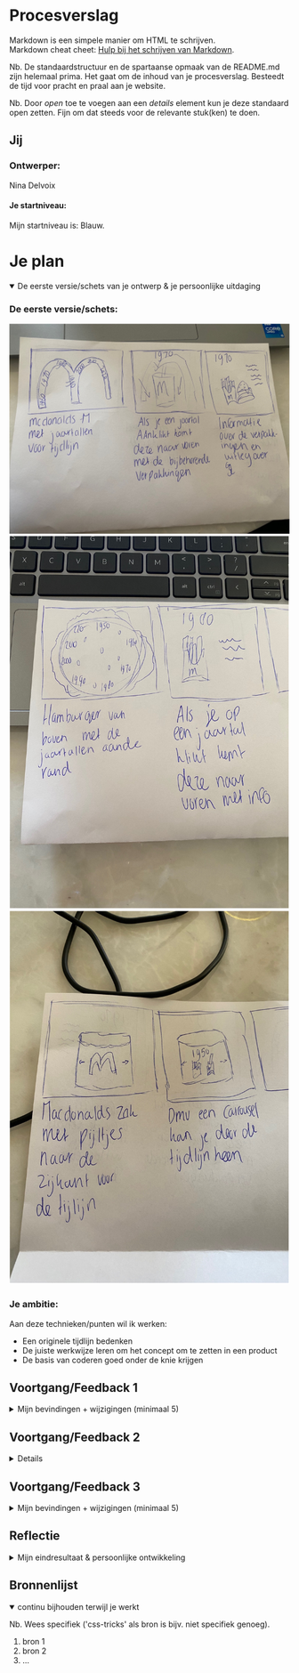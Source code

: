 # Procesverslag
Markdown is een simpele manier om HTML te schrijven.  
Markdown cheat cheet: [Hulp bij het schrijven van Markdown](https://github.com/adam-p/markdown-here/wiki/Markdown-Cheatsheet).

Nb. De standaardstructuur en de spartaanse opmaak van de README.md zijn helemaal prima. Het gaat om de inhoud van je procesverslag. Besteedt de tijd voor pracht en praal aan je website.

Nb. Door *open* toe te voegen aan een *details* element kun je deze standaard open zetten. Fijn om dat steeds voor de relevante stuk(ken) te doen.




## Jij

### Ontwerper:
Nina Delvoix

#### Je startniveau:
Mijn startniveau is: Blauw.




# Je plan

<details open>
  <summary>De eerste versie/schets van je ontwerp & je persoonlijke uitdaging</summary>

  ### De eerste versie/schets:
  <img src="readme-images/schets-1.jpg" alt="schets 1">
  <img src="readme-images/schets-2.jpg" alt="schets 2">
  <img src="readme-images/schets-3.jpg" alt="schets 3">
 


  ### Je ambitie: 
  Aan deze technieken/punten wil ik werken:
  - Een originele tijdlijn bedenken
  - De juiste werkwijze leren om het concept om te zetten in een product
  - De basis van coderen goed onder de knie krijgen
 
</details>




## Voortgang/Feedback 1

<details>
  <summary>Mijn bevindingen + wijzigingen (minimaal 5)</summary>

  ### Bevinding 1:
  "Je kan een Mc Drive maken voor je tijdlijn."

  #### oplossing:
  Zelf was ik nog niet op het idee gekomen om een door middel van eem Mc Drive de tijdlijn weer te geven, dit vind ik het een leuk en origineel idee. Naar anleiding van Maxima haar feedback zal ik nu een Mc Drive gaan maken voor de tijdlijn. 



  ### Bevinding 2:
  "Kijk nog beter naar de Interface."

  #### oplossing:
  Boven het raampje van de drive through zie je het uit een bepaald jaar het logo en de desbetreffende verpakkingen. Door middel van een knopje kan je door scrollen naar het volgende jaar. De afbeeldingen verschuiven als een soort carrousel(tekst en afbeeding(en)).



  ### Bevinding 3:
  "Er is nog geen progressive closure, kijk hier nog naar"
  
  #### oplossing:
  Op het einde rijdt het autotje uit de Mc Drive waardoor je door hebt dat dit het einde is van de website.



  ### Bevinding 4:
  "Zorg dat je nog meer van het merk in je werk verwerkt."

  #### oplossing:
  Ik was zelf nog niet zo ver met het bedenken van mijn ontwerp. Ik ga de vormgeving zeker allemaal in de stijl en kleuren van de Mc Donalds doen. De kleuren die ik ga gebruiken zijn: rood, geel en groen. (tekst en afbeeding(en)).

</details>




## Voortgang/Feedback 2

<details>

### Bevinding 1:
  Het lukte mij niet zelf de verpakkingen in het raampje te krijgen, in de div. De verpakking kwam alleen maar in de li, achtger het huisje. Dit heb ik geprobeerd om een image in de div te zetten in de css maar dit lukte niet. Voor:
  <img src="readme-images/probleem-raam.png" alt="">

  #### oplossing:
  Het was de bedoeling dat ik de image in de div, in de html zette in plaats van in de css. 

  In de CSS moest ik dan ook de image uit de div aanspreken -->
  /* burger */
li:nth-of-type(4) div img {
  width: 100%;
} 

  Na:
  <img src="readme-images/oplossing-raam.png" alt="">

  ### Bevinding 2:
  Ik wilde naast de Mc Drives een schaduw plaatsen zodat er wat meer diepte in de website zit. Dit lukte mij niet goed omdat ik even kwijt was welke getallen je achter box shadow moest zetten.

  #### oplossing:
  Onder de li:nth-of-type moet je een shadow plaatsen. Door om er een rgb achter te plaatsen met (0 0 0 / .5), zorg je ervoor dat de schaduw een beetje transparant wordt waardoor het wat realischtiser is.

  box-shadow: .5em 0 .5em rgb(0 0 0 / .5);

  Voor:
  <img src="readme-images/schaduw-huisje-voor.png" alt="">

  Na:
  <img src="readme-images/schaduw-huisje-na.png" alt="">


  ### Bevinding 3:
  Om duidelijk te kunnen maken uit welk jaar het bepaalde logo en verpakking komt, wil ik het jaartal vermelden in de mcdrive zelf.

  #### oplossing:
  Om het jaartal in de Mcdrive te zetten moet ik in de html een h2 aanmaken voor in de li, hier staat ieder gebouwtje in. In elke li zet ik het volgende <h2>1940</h2>, voor elk gebouwtje een ander jaartal. In de css zet ik onder elke Mcdrive: li:nth-of-type(1) h2, daaronder de plaatsing.

  <img src="readme-images/jaartal-huisje.png" alt="">
  
  ### Bevinding 4:
  Ik heb nog geen informatie bij de desbetreffende jaartallen.

  #### oplossing:
  Ik heb eerst informatie opgezocht over de desbestreffende jaartallen, ik heb bedacht om onderin de website aan de linker kant nogmaals het logo en de verpakking te laten zien en aan de rechterkant de tekst. In de html is er een nieuwe section aangemaakt met een h2, dat is het jaartal. Een p, dit is de tekst. Tot slot twee images, het logo en de verpakkingen.

  <img src="readme-images/informatie-tekst.png" alt="">


  ### Bevinding 5:
  De auto's rijden nog niet zelf van jaartal naar jaartal.
  

  #### oplossing:
   In het javascript moest er wat toegevoegd worden om de auto's heen en weer te laten rijden. Onder het stuk waardoor de auto's van veranderde moest het volgende geplaatst worden:
   "deOL.scrollLeft = 192;"

   De reden dat dit erbij geplaatst moest worden is omdat de huisjes, die in de OL staan, naar links verplaatst moeten worden als je op de knoppen klikt. Een huisje is 10 em breed, dit staat gelijk aan 192 pixels. Onder elke knop moet dus komen te staan dat de OL naar links moest opschuiven.


  ### Bevinding 6:
  Ik kan nog wat elementen toevoegen in het ontwerp zoals; bomen, wolken, streepjes op de weg, rook uit de auto's.


  #### oplossing:


  ### Bevinding 7:
  Om een leuk extra element toe te voegen kan ik de cursor veranderen in een hamburger of milkshakes om deze zo goed bij het thema te laten passen.

  #### oplossing:
  Ik had meerdere keren geprobeerd de cursor aan te passen maar dit lukte niet, ik kwam er later achter dat de afbeelding die ik wilde gebruiken veel te groot was waardoor het niet lukte. Uiteindelijk heb ik de afbeelding kleiner gemaakt waardoor het nu wel is gelukt, als je op een button wil klikken veranderd de cursor in een hamburgertje.

  <img src="readme-images/cursor.jpg" alt="">

  ### Bevinding 8:
  Er kan nog niet getabd worden met het toetsenbord.

  #### oplossing:


</details>


## Voortgang/Feedback 3 

<details>
  <summary>Mijn bevindingen + wijzigingen (minimaal 5)</summary>

### Bevinding 1:

De clown aan het einde van de weg past niet helemaal

#### oplossing:


</details>

## Reflectie

<details>
  <summary>Mijn eindresultaat & persoonlijke ontwikkeling</summary>

  ### Je uitkomst - karakteristiek screenshot(s):
  <img src="readme-images/dummy-plaatje.jpg" width="375px" alt="final ontwerp">


  ### Dit ging goed/Heb ik geleerd: 
  Korte omschrijving met plaatje(s)

  <img src="readme-images/dummy-plaatje.jpg" width="375px" alt="top">


  ### Dit was lastig/Is niet gelukt:
  Korte omschrijving met plaatje(s)

  <img src="readme-images/dummy-plaatje.jpg" width="375px" alt="bummer">
</details>




## Bronnenlijst

<details open>
<summary>continu bijhouden terwijl je werkt</summary>

Nb. Wees specifiek ('css-tricks' als bron is bijv. niet specifiek genoeg).

1. bron 1
2. bron 2
3. ...

</details>